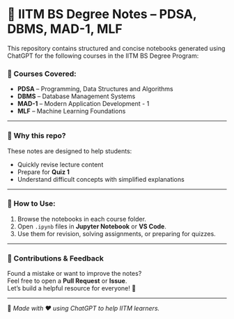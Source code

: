 # 📘 IITM BS Degree Notes – PDSA, DBMS, MAD-1, MLF

This repository contains structured and concise notebooks generated using ChatGPT for the following courses in the IITM BS Degree Program:

### 📂 Courses Covered:
- **PDSA** – Programming, Data Structures and Algorithms
- **DBMS** – Database Management Systems
- **MAD-1** – Modern Application Development - 1
- **MLF** – Machine Learning Foundations

---

### 📌 Why this repo?
These notes are designed to help students:
- Quickly revise lecture content
- Prepare for **Quiz 1**
- Understand difficult concepts with simplified explanations

---

### 🚀 How to Use:
1. Browse the notebooks in each course folder.
2. Open `.ipynb` files in **Jupyter Notebook** or **VS Code**.
3. Use them for revision, solving assignments, or preparing for quizzes.

---

### 👥 Contributions & Feedback
Found a mistake or want to improve the notes?  
Feel free to open a **Pull Request** or **Issue**.  
Let’s build a helpful resource for everyone! 🙌

---

📌 *Made with ❤️ using ChatGPT to help IITM learners.*
